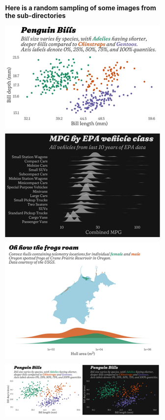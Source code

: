 
## Here is a random sampling of some images from the sub-directories

![](./penguins/penguin_bills_light.jpg)

![](./cars_epa/mpg_ridges_byclass_last10years.jpg)

![](./tidy_tuesday/week_31_frogs_convex_hulls.jpg)

![](./penguins/penguin_bills_both.jpg)
